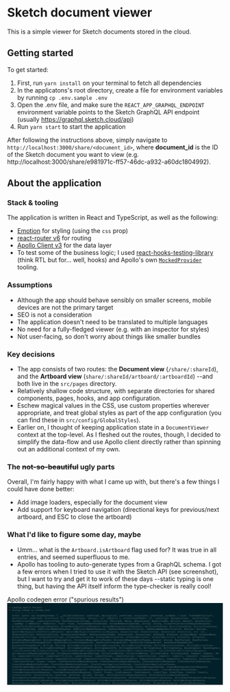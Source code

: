 # Sketch document viewer

This is a simple viewer for Sketch documents stored in the cloud.

## Getting started

To get started:

1. First, run `yarn install` on your terminal to fetch all dependencies
2. In the applicatons's root directory, create a file for environment variables by running `cp .env.sample .env`
3. Open the .env file, and make sure the `REACT_APP_GRAPHQL_ENDPOINT` environment variable points to the Sketch GraphQL API endpoint
   (usually https://graphql.sketch.cloud/api)
4. Run `yarn start` to start the application

After following the instructions above, simply navigate to `http://localhost:3000/share/<document_id>`, where
**document_id** is the ID of the Sketch document you want to view (e.g. http://localhost:3000/share/e981971c-ff57-46dc-a932-a60dc1804992).

## About the application

### Stack & tooling

The application is written in React and TypeScript, as well as the following:

- [Emotion](https://emotion.sh/docs/css-prop) for styling (using the `css` prop)
- [react-router v6](https://reactrouter.com/) for routing
- [Apollo Client v3](https://www.apollographql.com/docs/react/) for the data layer
- To test some of the business logic; I used [react-hooks-testing-library](https://react-hooks-testing-library.com/)
  (think RTL but for... well, hooks) and Apollo's own [`MockedProvider`](https://www.apollographql.com/docs/react/development-testing/testing/) tooling.

### Assumptions

- Although the app should behave sensibly on smaller screens, mobile devices are not the primary target
- SEO is not a consideration
- The application doesn't need to be translated to multiple languages
- No need for a fully-fledged viewer (e.g. with an inspector for styles)
- Not user-facing, so don't worry about things like smaller bundles

### Key decisions

- The app consists of two routes: the **Document view** (`/share/:shareId`), and the **Artboard view** (`share/:shareId/artboard/:artboardId`)
  --and both live in the `src/pages` directory.
- Relatively shallow code structure, with separate directories for shared components, pages, hooks, and app configuration.
- Eschew magical values in the CSS, use custom properties wherever appropriate, and treat global styles as part of the app configuration
  (you can find these in `src/config/GlobalStyles`).
- Earlier on, I thought of keeping application state in a `DocumentViewer` context at the top-level. As I fleshed out the routes, though,
  I decided to simplify the data-flow and use Apollo client directly rather than spinning out an additional context of my own.

### The ~~not-so-beautiful~~ ugly parts

Overall, I'm fairly happy with what I came up with, but there's a few things I could have done better:

- Add image loaders, especially for the document view
- Add support for keyboard navigation (directional keys for previous/next artboard, and ESC to close the artboard)

### What I'd like to figure some day, maybe

- Umm... what is the `Artboard.isArtboard` flag used for? It was true in all entries, and seemed superfluous to me.
- Apollo has tooling to auto-generate types from a GraphQL schema. I got a few errors when I tried to use it with the Sketch API (see screenshot),
  but I want to try and get it to work of these days --static typing is one thing, but having the API itself inform the type-checker is really cool!

Apollo codegen error ("spurious results")
![](./apollo-codegen-error.png)
